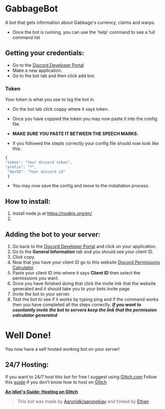 # GabbageBot
A bot that gets information about Gabbage's currency, claims and warps.
* Once the bot is running, you can use the 'help' command to see a full command list

## Getting your credentials:
* Go to the [Discord Developer Portal](https://discordapp.com/developers/applications/)
* Make a new application.
* Go to the bot tab and then click add bot.
### Token
Your token is what you use to log the bot in.
* On the bot tab click coppy where it says token.
* Once you have coppied the token you may now paste it into the config file.
* **MAKE SURE YOU PASTE IT BETWEEN THE SPEECH MARKS.**

 * If you followed the stepts correctly your config file should now look like this:
  ```js 
  {
  "token": "Your discord token",
  "prefix": "?",
   "devID": "Your discord id"
   }
  ```
  * You may now save the config and move to the installation process.

## How to install:
1. Install node.js at https://nodejs.org/en/
2. 

## Adding the bot to your server:
1. Go back to the [Discord Developer Portal](https://discordapp.com/developers/applications/) and click on your application.
2. Go to the **General Information** tab and you should see your client ID.
3. Click copy.
4. Now that you have your client ID go to this website [Discord Permissions Calculator](https://discordapi.com/permissions.html#305261654)
5. Paste your client ID into where it says **Client ID** then select the permissions you want.
6. Once you have finished doing that click the invite link that the website generated and it should take you to your bots invite page.
7. Invite the bot to your server.
8. Test the bot to see if it works by typing ping and if the command works then you have completed all the steps correctly.
***If you want to cosntantly invite the bot to servers keep the link that the permission calculator generated***

# Well Done!
You now have a self hosted working bot on your server!

## 24/7 Hosting:

If you want to 24/7 host this bot for free I suggest using [Glitch.com](https://glitch.com)
Follow this [guide](https://anidiots.guide/other-guides/hosting-on-glitch) if you don't know how to host on [Glitch](https://glitch.com)

[**An Idiot's Guide: Hosting on Glitch**](https://anidiots.guide/other-guides/hosting-on-glitch)

> This bot was made by [Aaronidk/aaronokiay](https://aaronokiay.glitch.me) and forked by [Ethan](https://github.com/EthanLeitch)

